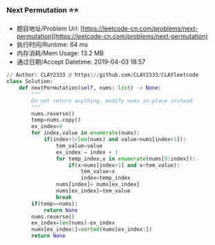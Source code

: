 
### Next Permutation :star::star:
- 题目地址/Problem Url: [https://leetcode-cn.com/problems/next-permutation](https://leetcode-cn.com/problems/next-permutation)
- 执行时间/Runtime: 64 ms 
- 内存消耗/Mem Usage: 13.2 MB
- 通过日期/Accept Datetime: 2019-04-03 18:57
```python
// Author: CLAY2333 @ https://github.com/CLAY2333/CLAYleetcode
class Solution:
    def nextPermutation(self, nums: list) -> None:
        """
        Do not return anything, modify nums in-place instead.
        """
        nums.reverse()
        temp=nums.copy()
        ex_index=0
        for index,value in enumerate(nums):
            if(index+1<len(nums) and value>nums[index+1]):
                tem_value=value
                ex_index = index + 1
                for temp_index,x in enumerate(nums[0:index]):
                    if(x>nums[index+1] and x<tem_value):
                        tem_value=x
                        index=temp_index
                nums[index]= nums[ex_index]
                nums[ex_index]=tem_value
                break
        if(temp==nums):
            return None
        nums.reverse()
        ex_index=len(nums)-ex_index
        nums[ex_index:]=sorted(nums[ex_index:])
        return None

```
